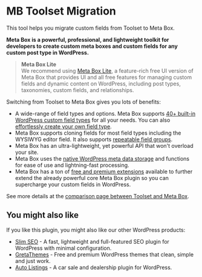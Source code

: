 # MB Toolset Migration

This tool helps you migrate custom fields from Toolset to Meta Box.

**Meta Box is a powerful, professional, and lightweight toolkit for developers to create custom meta boxes and custom fields for any custom post type in WordPress.**

> **Meta Box Lite**<br>
> We recommend using [Meta Box Lite](https://metabox.io/lite/), a feature-rich free UI version of Meta Box that provides UI and all free features for managing custom fields and dynamic content on WordPress, including post types, taxonomies, custom fields, and relationships.

Switching from Toolset to Meta Box gives you lots of benefits:

- A wide-range of field types and options. Meta Box supports [40+ built-in WordPress custom field types](https://docs.metabox.io/field-settings/) for all your needs. You can also [effortlessly create your own field type](https://docs.metabox.io/creating-new-field-types/).
- Meta Box supports cloning fields for most field types including the WYSIWYG editor field. It also supports [repeatable field groups](https://metabox.io/plugins/meta-box-group/).
- Meta Box has an ultra-lightweight, yet powerful API that won't overload your site.
- Meta Box uses the [native WordPress meta data storage](https://docs.metabox.io/database/) and functions for ease of use and lightning-fast processing.
- Meta Box has a ton of [free and premium extensions](https://metabox.io/plugins/) available to further extend the already powerful core Meta Box plugin so you can supercharge your custom fields in WordPress.

See more details at the [comparison page between Toolset and Meta Box](https://metabox.io/meta-box-vs-toolset/).

## You might also like

If you like this plugin, you might also like our other WordPress products:

- [Slim SEO](https://wpslimseo.com) - A fast, lightweight and full-featured SEO plugin for WordPress with minimal configuration.
- [GretaThemes](https://gretathemes.com) - Free and premium WordPress themes that clean, simple and just work.
- [Auto Listings](https://wpautolistings.com) - A car sale and dealership plugin for WordPress.